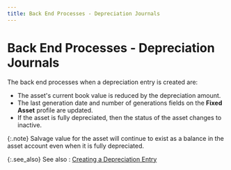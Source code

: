 ```yaml
---
title: Back End Processes - Depreciation Journals
---
```


# Back End Processes - Depreciation Journals


The back end processes when a depreciation entry is created are:

- The asset's  current book value is reduced by the depreciation amount.
- The last generation  date and number of generations fields on the **Fixed 
 Asset** profile are updated.
- If the asset  is fully depreciated, then the status of the asset changes to inactive.



{:.note}
Salvage value for the asset will continue  to exist as a balance in the asset account even when it is fully depreciated.


{:.see_also}
See also
: [Creating  a Depreciation Entry]({{site.acc_baseurl}}/fixed-assets/depreciating-an-asset/creating_a_depreciation_entry.html)
